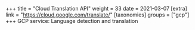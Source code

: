 +++
title = "Cloud Translation API"
weight = 33
date = 2021-03-07
[extra]
link = "https://cloud.google.com/translate/"
[taxonomies]
groups = ["gcp"]
+++
GCP service: Language detection and translation

